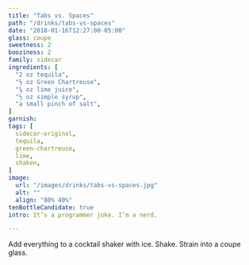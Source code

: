 ```yaml
---
title: "Tabs vs. Spaces"
path: "/drinks/tabs-vs-spaces"
date: "2018-01-16T12:27:00-05:00"
glass: coupe
sweetness: 2
booziness: 2
family: sidecar
ingredients: [
  "2 oz tequila",
  "½ oz Green Chartreuse",
  "¾ oz lime juice",
  "½ oz simple syrup",
  "a small pinch of salt",
]
garnish:
tags: [
  sidecar-original,
  tequila,
  green-chartreuse,
  lime,
  shaken,
]
image:
  url: "/images/drinks/tabs-vs-spaces.jpg"
  alt: ""
  align: "80% 40%"
tenBottleCandidate: true
intro: It’s a programmer joke. I’m a nerd.

---
```


Add everything to a cocktail shaker with ice. Shake. Strain into a coupe glass.
